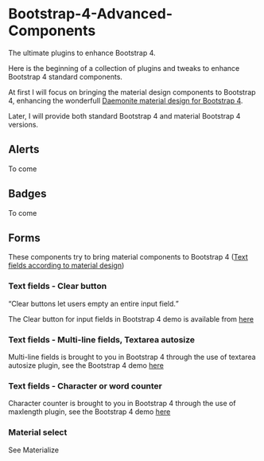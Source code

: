 # Bootstrap-4-Advanced-Components
<p>The ultimate plugins to enhance Bootstrap 4.</p>

<p>Here is the beginning of a collection of plugins and tweaks to enhance Bootstrap 4 standard components.</p>

<p>At first I will focus on bringing the material design components to Bootstrap 4, enhancing the wonderfull <a href="http://daemonite.github.io/material/" target="_blank">Daemonite material design for Bootstrap 4</a>.</p>
<p>Later, I will provide both standard Bootstrap 4 and material Bootstrap 4 versions.</p>


<h2>Alerts</h2>
To come

<h2>Badges</h2>
To come

<h2>Forms</h2>
<p>These components try to bring material components to Bootstrap 4 (<a href="https://material.io/guidelines/components/text-fields.html">Text fields according to material design</a>)</p>

<h3>Text fields - Clear button</h3>
<q>Clear buttons let users empty an entire input field.</q>
<p>The Clear button for input fields in Bootstrap 4 demo is available from <a href="https://jsfiddle.net/djibe89/f8ac3vyt/" target="_blank">here</a></p>

<h3>Text fields - Multi-line fields, Textarea autosize</h3>
<p>Multi-line fields is brought to you in Bootstrap 4 through the use of textarea autosize plugin, see the Bootstrap 4 demo <a href="https://jsfiddle.net/djibe89/bofcrp8v/" target="_blank">here</a></p>

<h3>Text fields - Character or word counter</h3>
<p>Character counter is brought to you in Bootstrap 4 through the use of maxlength plugin, see the Bootstrap 4 demo <a href="https://jsfiddle.net/djibe89/knv43w6t/" target="_blank">here</a></p>



<h3>Material select</h3>
<p>See Materialize</p>

